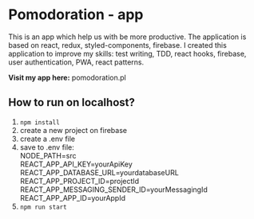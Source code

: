 # Pomodoration - app

This is an app which help us with be more productive. The application is based on react, redux, styled-components, firebase.
I created this application to improve my skills: test writing, TDD, react hooks, firebase, user authentication, PWA, react patterns.

**Visit my app here:** pomodoration.pl

## How to run on localhost?

1. `npm install`
2. create a new project on firebase
3. create a .env file
4. save to .env file:  
  NODE_PATH=src  
  REACT_APP_API_KEY=yourApiKey  
  REACT_APP_DATABASE_URL=yourdatabaseURL  
  REACT_APP_PROJECT_ID=projectId  
  REACT_APP_MESSAGING_SENDER_ID=yourMessagingId  
  REACT_APP_APP_ID=yourAppId  
5. `npm run start`
